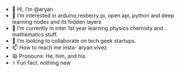 - 👋 Hi, I’m @aryan
- 👀 I’m interested in arduino,resberry pi, open api, python and deep learning nodes and its hidden layers
- 🌱 I’m currently in inter 1st year learning physics chemisty and mathematics stuff.
- 💞️ I’m looking to collaborate on tech geek startups.
- 📫 How to reach me insta- aryan.vivez
- 😄 Pronouns: He, him, and his
- ⚡ Fun fact: nothing new
